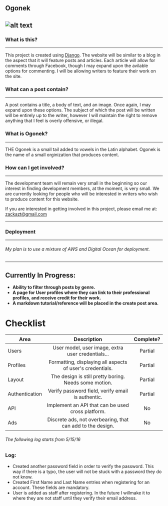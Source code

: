 Ogonek
---
![alt text](http://i.imgur.com/NhpxtJo.png "Ogonek")
---

### What is this?
---
This project is created using [Django](https://www.djangoproject.com/). The website will be similar to a blog in the aspect that it will feature posts and articles.  Each article will allow for comments through Facebook, though I may expand upon the avilable options for commenting.  I will be allowing writers to feature their work on the site.  

### What can a post contain?
---
A post contains a title, a body of text, and an image.  Once again, I may expand upon these options.  The subject of which the post will be written will be entirely up to the writer, however I will maintain the right to remove anything that I feel is overly offensive, or illegal.

### What is Ogonek?
---
THE Ogonek is a small tail added to vowels in the Latin alphabet.  Ogonek is the name of a small orginization that produces content.

### How can I get involved?
---
The development team will remain very small in the beginning so our interest in finding development members, at the moment, is very small.  We are currently looking for people who will be interested in writers who wish to produce content for this website.

If you are interested in getting involved in this project, please email me at: zackazt@gmail.com

---
### Deployment
---
###### My plan is to use a mixture of AWS and Digital Ocean for deployment. 
---
## Currently In Progress:
* **Ability to filter through posts by genre.**
* **A page for User profiles where they can link to their professional profiles, and receive credit for their work.**
* **A markdown tutorial/reference will be placed in the create post area.**

# Checklist

| Area                    | Description                                                | Complete? |
|-------------------------|:----------------------------------------------------------:|:---------:|
| Users                   | User model, user image, extra user credentials...          | Partial   |
| Profiles                | Formatting, displaying all aspects of user's credentials.  | Partial   |
| Layout                  | The design is still pretty boring.  Needs some motion.     | Partial   |
| Authentication          | Verify password field, verify email is authentic.          | Partial   |
| API                     | Implement an API that can be used cross platform.          | No        |
| Ads                     | Discrete ads, not overbearing, that can add to the design. | No        |


###### The following log starts from 5/15/16
### Log:
* Created another password field in order to verify the password.  This way if there is a typo, the user will not be stuck with a password they do not know.
* Created First Name and Last Name entries when registering for an account.  These fields are mandatory.
* User is added as staff after registering. In the future I willmake it to where they are not staff until they verify their email address.





